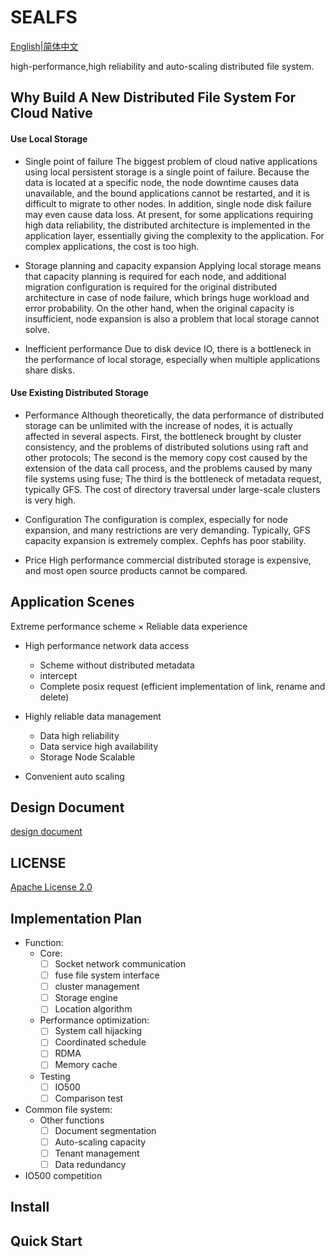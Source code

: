 # SEALFS
[English](https://github.com/labring/sealfs-rust/blob/dev/README.MD)|[简体中文](https://github.com/labring/sealfs-rust/blob/dev/README-ZH.MD)

high-performance,high reliability and auto-scaling distributed file system.


## Why Build A New Distributed File System For Cloud Native

#### Use Local Storage

- Single point of failure
  The biggest problem of cloud native applications using local persistent storage is a single point of failure. Because the data is located at a specific node, the node downtime causes data unavailable, and the bound applications cannot be restarted, and it is difficult to migrate to other nodes. In addition, single node disk failure may even cause data loss.
  At present, for some applications requiring high data reliability, the distributed architecture is implemented in the application layer, essentially giving the complexity to the application. For complex applications, the cost is too high.

- Storage planning and capacity expansion
  Applying local storage means that capacity planning is required for each node, and additional migration configuration is required for the original distributed architecture in case of node failure, which brings huge workload and error probability.
  On the other hand, when the original capacity is insufficient, node expansion is also a problem that local storage cannot solve.

- Inefficient performance
  Due to disk device IO, there is a bottleneck in the performance of local storage, especially when multiple applications share disks.

#### Use Existing Distributed Storage

- Performance
  Although theoretically, the data performance of distributed storage can be unlimited with the increase of nodes, it is actually affected in several aspects. First, the bottleneck brought by cluster consistency, and the problems of distributed solutions using raft and other protocols; The second is the memory copy cost caused by the extension of the data call process, and the problems caused by many file systems using fuse; The third is the bottleneck of metadata request, typically GFS. The cost of directory traversal under large-scale clusters is very high.

- Configuration
  The configuration is complex, especially for node expansion, and many restrictions are very demanding. Typically, GFS capacity expansion is extremely complex. Cephfs has poor stability.

- Price
  High performance commercial distributed storage is expensive, and most open source products cannot be compared.

## Application Scenes

Extreme performance scheme × Reliable data experience

- High performance network data access
  - Scheme without distributed metadata
  - intercept
  - Complete posix request (efficient implementation of link, rename and delete)

- Highly reliable data management
  - Data high reliability
  - Data service high availability
  - Storage Node Scalable

- Convenient auto scaling

## Design Document
[design document](https://github.com/labring/sealfs-rust/blob/main/docs/README.MD)

## LICENSE
[Apache License 2.0](https://github.com/labring/sealfs-rust/blob/main/LICENSE)

## Implementation Plan

- Function:
  - Core:
    - [ ] Socket network communication
    - [ ] fuse file system interface
    - [ ] cluster management
    - [ ] Storage engine
    - [ ] Location algorithm
  - Performance optimization:
    - [ ] System call hijacking
    - [ ] Coordinated schedule
    - [ ] RDMA
    - [ ] Memory cache
  - Testing
    - [ ] IO500
    - [ ] Comparison test

- Common file system:
  - Other functions
    - [ ] Document segmentation
    - [ ] Auto-scaling capacity
    - [ ] Tenant management
    - [ ] Data redundancy

- IO500 competition

## Install

## Quick Start

